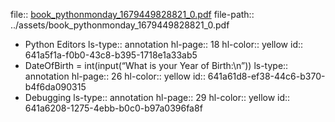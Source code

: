 file:: [book_pythonmonday_1679449828821_0.pdf](../assets/book_pythonmonday_1679449828821_0.pdf)
file-path:: ../assets/book_pythonmonday_1679449828821_0.pdf

- Python Editors
  ls-type:: annotation
  hl-page:: 18
  hl-color:: yellow
  id:: 641a5f1a-f0b0-43c8-b395-1718e1a33ab5
- DateOfBirth = int(input(“What is your Year of Birth:\n”))
  ls-type:: annotation
  hl-page:: 26
  hl-color:: yellow
  id:: 641a61d8-ef38-44c6-b370-b4f6da090315
- Debugging
  ls-type:: annotation
  hl-page:: 29
  hl-color:: yellow
  id:: 641a6208-1275-4ebb-b0c0-b97a0396fa8f